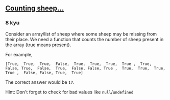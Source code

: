 <h2><a href=https://www.codewars.com/kata/54edbc7200b811e956000556/train/python/68b4281afeffc68a49845809 target="_blank">Counting sheep...</a></h2><h3>8 kyu</h3><p>Consider an array/list of sheep where some sheep may be missing from their place. We need a function that counts the number of sheep present in the array (true means present).</p><p>For example,</p><pre style="display: none;"><code class="language-csharp">[<span class="cm-atom">true</span>,  <span class="cm-atom">true</span>,  <span class="cm-atom">true</span>,  <span class="cm-atom">false</span>,  <span class="cm-atom">true</span>,  <span class="cm-atom">true</span>,  <span class="cm-atom">true</span>,  <span class="cm-atom">true</span> ,  <span class="cm-atom">true</span>,  <span class="cm-atom">false</span>, <span class="cm-atom">true</span>,  <span class="cm-atom">false</span>,  <span class="cm-atom">true</span>,  <span class="cm-atom">false</span>, <span class="cm-atom">false</span>, <span class="cm-atom">true</span> ,  <span class="cm-atom">true</span>,  <span class="cm-atom">true</span>,  <span class="cm-atom">true</span>,  <span class="cm-atom">true</span> ,  <span class="cm-atom">false</span>, <span class="cm-atom">false</span>, <span class="cm-atom">true</span>,  <span class="cm-atom">true</span>]</code></pre><pre style="display: none;"><code class="language-crystal">[<span class="cm-atom">true</span>,  <span class="cm-atom">true</span>,  <span class="cm-atom">true</span>,  <span class="cm-atom">false</span>,  <span class="cm-atom">true</span>,  <span class="cm-atom">true</span>,  <span class="cm-atom">true</span>,  <span class="cm-atom">true</span> ,  <span class="cm-atom">true</span>,  <span class="cm-atom">false</span>, <span class="cm-atom">true</span>,  <span class="cm-atom">false</span>,  <span class="cm-atom">true</span>,  <span class="cm-atom">false</span>, <span class="cm-atom">false</span>, <span class="cm-atom">true</span> ,  <span class="cm-atom">true</span>,  <span class="cm-atom">true</span>,  <span class="cm-atom">true</span>,  <span class="cm-atom">true</span> ,  <span class="cm-atom">false</span>, <span class="cm-atom">false</span>, <span class="cm-atom">true</span>,  <span class="cm-atom">true</span>]</code></pre><pre style="display: none;"><code class="language-dart">[<span class="cm-atom">true</span>,  <span class="cm-atom">true</span>,  <span class="cm-atom">true</span>,  <span class="cm-atom">false</span>,  <span class="cm-atom">true</span>,  <span class="cm-atom">true</span>,  <span class="cm-atom">true</span>,  <span class="cm-atom">true</span> ,  <span class="cm-atom">true</span>,  <span class="cm-atom">false</span>, <span class="cm-atom">true</span>,  <span class="cm-atom">false</span>,  <span class="cm-atom">true</span>,  <span class="cm-atom">false</span>, <span class="cm-atom">false</span>, <span class="cm-atom">true</span> ,  <span class="cm-atom">true</span>,  <span class="cm-atom">true</span>,  <span class="cm-atom">true</span>,  <span class="cm-atom">true</span> ,  <span class="cm-atom">false</span>, <span class="cm-atom">false</span>, <span class="cm-atom">true</span>,  <span class="cm-atom">true</span>]</code></pre><pre style="display: none;"><code class="language-elixir">[<span class="cm-keyword">true</span>,  <span class="cm-keyword">true</span>,  <span class="cm-keyword">true</span>,  <span class="cm-keyword">false</span>,  <span class="cm-keyword">true</span>,  <span class="cm-keyword">true</span>,  <span class="cm-keyword">true</span>,  <span class="cm-keyword">true</span> ,  <span class="cm-keyword">true</span>,  <span class="cm-keyword">false</span>, <span class="cm-keyword">true</span>,  <span class="cm-keyword">false</span>,  <span class="cm-keyword">true</span>,  <span class="cm-keyword">false</span>, <span class="cm-keyword">false</span>, <span class="cm-keyword">true</span> ,  <span class="cm-keyword">true</span>,  <span class="cm-keyword">true</span>,  <span class="cm-keyword">true</span>,  <span class="cm-keyword">true</span> ,  <span class="cm-keyword">false</span>, <span class="cm-keyword">false</span>, <span class="cm-keyword">true</span>,  <span class="cm-keyword">true</span>]</code></pre><pre style="display: none;"><code class="language-javascript">[<span class="cm-atom">true</span>,  <span class="cm-atom">true</span>,  <span class="cm-atom">true</span>,  <span class="cm-atom">false</span>,  <span class="cm-atom">true</span>,  <span class="cm-atom">true</span>,  <span class="cm-atom">true</span>,  <span class="cm-atom">true</span> ,  <span class="cm-atom">true</span>,  <span class="cm-atom">false</span>, <span class="cm-atom">true</span>,  <span class="cm-atom">false</span>,  <span class="cm-atom">true</span>,  <span class="cm-atom">false</span>, <span class="cm-atom">false</span>, <span class="cm-atom">true</span> ,  <span class="cm-atom">true</span>,  <span class="cm-atom">true</span>,  <span class="cm-atom">true</span>,  <span class="cm-atom">true</span> ,  <span class="cm-atom">false</span>, <span class="cm-atom">false</span>, <span class="cm-atom">true</span>,  <span class="cm-atom">true</span>]</code></pre><pre style="display: none;"><code class="language-haskell">[<span class="cm-builtin">True</span>,  <span class="cm-builtin">True</span>,  <span class="cm-builtin">True</span>,  <span class="cm-builtin">False</span>,  <span class="cm-builtin">True</span>,  <span class="cm-builtin">True</span>,  <span class="cm-builtin">True</span>,  <span class="cm-builtin">True</span> ,  <span class="cm-builtin">True</span>,  <span class="cm-builtin">False</span>, <span class="cm-builtin">True</span>,  <span class="cm-builtin">False</span>,  <span class="cm-builtin">True</span>,  <span class="cm-builtin">False</span>, <span class="cm-builtin">False</span>, <span class="cm-builtin">True</span> ,  <span class="cm-builtin">True</span>,  <span class="cm-builtin">True</span>,  <span class="cm-builtin">True</span>,  <span class="cm-builtin">True</span> ,  <span class="cm-builtin">False</span>, <span class="cm-builtin">False</span>, <span class="cm-builtin">True</span>,  <span class="cm-builtin">True</span>]</code></pre><pre><code class="language-python">[<span class="cm-keyword">True</span>,  <span class="cm-keyword">True</span>,  <span class="cm-keyword">True</span>,  <span class="cm-keyword">False</span>,  <span class="cm-keyword">True</span>,  <span class="cm-keyword">True</span>,  <span class="cm-keyword">True</span>,  <span class="cm-keyword">True</span> ,  <span class="cm-keyword">True</span>,  <span class="cm-keyword">False</span>, <span class="cm-keyword">True</span>,  <span class="cm-keyword">False</span>,  <span class="cm-keyword">True</span>,  <span class="cm-keyword">False</span>, <span class="cm-keyword">False</span>, <span class="cm-keyword">True</span> ,  <span class="cm-keyword">True</span>,  <span class="cm-keyword">True</span>,  <span class="cm-keyword">True</span>,  <span class="cm-keyword">True</span> ,  <span class="cm-keyword">False</span>, <span class="cm-keyword">False</span>, <span class="cm-keyword">True</span>,  <span class="cm-keyword">True</span>]</code></pre><pre style="display: none;"><code class="language-c">{ <span class="cm-atom">true</span>,  <span class="cm-atom">true</span>,  <span class="cm-atom">true</span>,  <span class="cm-atom">false</span>,  <span class="cm-atom">true</span>,  <span class="cm-atom">true</span>,  <span class="cm-atom">true</span>,  <span class="cm-atom">true</span>,  <span class="cm-atom">true</span>,  <span class="cm-atom">false</span>, <span class="cm-atom">true</span>,  <span class="cm-atom">false</span>,  <span class="cm-atom">true</span>,  <span class="cm-atom">false</span>, <span class="cm-atom">false</span>, <span class="cm-atom">true</span>,  <span class="cm-atom">true</span>,  <span class="cm-atom">true</span>,  <span class="cm-atom">true</span>,  <span class="cm-atom">true</span>,  <span class="cm-atom">false</span>, <span class="cm-atom">false</span>, <span class="cm-atom">true</span>,  <span class="cm-atom">true</span> }</code></pre><pre style="display: none;"><code class="language-cpp">{ <span class="cm-atom">true</span>,  <span class="cm-atom">true</span>,  <span class="cm-atom">true</span>,  <span class="cm-atom">false</span>,  <span class="cm-atom">true</span>,  <span class="cm-atom">true</span>,  <span class="cm-atom">true</span>,  <span class="cm-atom">true</span>,  <span class="cm-atom">true</span>,  <span class="cm-atom">false</span>, <span class="cm-atom">true</span>,  <span class="cm-atom">false</span>,  <span class="cm-atom">true</span>,  <span class="cm-atom">false</span>, <span class="cm-atom">false</span>, <span class="cm-atom">true</span>,  <span class="cm-atom">true</span>,  <span class="cm-atom">true</span>,  <span class="cm-atom">true</span>,  <span class="cm-atom">true</span>,  <span class="cm-atom">false</span>, <span class="cm-atom">false</span>, <span class="cm-atom">true</span>,  <span class="cm-atom">true</span> }</code></pre><pre style="display: none;"><code class="language-rust">&amp;[<span class="cm-builtin">true</span>,  <span class="cm-builtin">true</span>,  <span class="cm-builtin">true</span>,  <span class="cm-builtin">false</span>,  <span class="cm-builtin">true</span>,  <span class="cm-builtin">true</span>,  <span class="cm-builtin">true</span>,  <span class="cm-builtin">true</span> ,  <span class="cm-builtin">true</span>,  <span class="cm-builtin">false</span>, <span class="cm-builtin">true</span>,  <span class="cm-builtin">false</span>,  <span class="cm-builtin">true</span>,  <span class="cm-builtin">false</span>, <span class="cm-builtin">false</span>, <span class="cm-builtin">true</span> ,  <span class="cm-builtin">true</span>,  <span class="cm-builtin">true</span>,  <span class="cm-builtin">true</span>,  <span class="cm-builtin">true</span> ,  <span class="cm-builtin">false</span>, <span class="cm-builtin">false</span>, <span class="cm-builtin">true</span>,  <span class="cm-builtin">true</span>]</code></pre><pre style="display: none;"><code class="language-scala"><span class="cm-type">Array</span>(  <span class="cm-atom">true</span>,  <span class="cm-atom">true</span>,  <span class="cm-atom">true</span>,  <span class="cm-atom">false</span>,  <span class="cm-atom">true</span>,  <span class="cm-atom">true</span>,  <span class="cm-atom">true</span>,  <span class="cm-atom">true</span>,  <span class="cm-atom">true</span>,  <span class="cm-atom">false</span>, <span class="cm-atom">true</span>,  <span class="cm-atom">false</span>,  <span class="cm-atom">true</span>,  <span class="cm-atom">false</span>, <span class="cm-atom">false</span>, <span class="cm-atom">true</span>,  <span class="cm-atom">true</span>,  <span class="cm-atom">true</span>,  <span class="cm-atom">true</span>,  <span class="cm-atom">true</span>,  <span class="cm-atom">false</span>, <span class="cm-atom">false</span>, <span class="cm-atom">true</span>,  <span class="cm-atom">true</span>)</code></pre><pre style="display: none;"><code class="language-racket"><span class="cm-comment">;for racket in this kata, </span><span class="cm-comment">;only values that are exactly #t count as sheep. </span><span class="cm-comment">;any other value is not a sheep.</span><span class="cm-bracket">(</span><span class="cm-variable">count-sheeps</span> <span class="cm-atom">'</span><span class="cm-atom">(</span><span class="cm-atom">#t</span> <span class="cm-atom">#t</span> <span class="cm-atom">#t</span> <span class="cm-atom">#f</span> <span class="cm-atom">#t</span> <span class="cm-atom">#t</span> <span class="cm-atom">1</span>                <span class="cm-atom">#t</span> <span class="cm-atom">#f</span> <span class="cm-atom">#f</span> <span class="cm-atom">#f</span> <span class="cm-atom">#f</span> <span class="cm-atom">#f</span> <span class="cm-atom">#f</span>                <span class="cm-atom">#t</span> <span class="cm-atom">#f</span> <span class="cm-atom">#t</span> <span class="cm-atom">#t</span> <span class="cm-atom">#t</span> <span class="cm-atom">#t</span> <span class="cm-atom">#t</span>                <span class="cm-atom">#t</span> <span class="cm-atom">#t</span> <span class="cm-atom">#f</span> <span class="cm-atom">#t</span> <span class="cm-atom">#t</span> <span class="cm-atom">#t</span> <span class="cm-atom">5</span><span class="cm-atom">)</span><span class="cm-bracket">)</span></code></pre><pre style="display: none;"><code class="language-factor"><span class="cm-keyword">{</span> <span class="cm-keyword">t</span> <span class="cm-keyword">t</span> <span class="cm-keyword">t</span> <span class="cm-keyword">f</span>  <span class="cm-keyword">t</span> <span class="cm-keyword">t</span> <span class="cm-keyword">t</span> <span class="cm-keyword">t</span>  <span class="cm-keyword">t</span> <span class="cm-keyword">f</span> <span class="cm-keyword">t</span> <span class="cm-keyword">f</span>  <span class="cm-keyword">t</span> <span class="cm-keyword">f</span> <span class="cm-keyword">f</span> <span class="cm-keyword">t</span>  <span class="cm-keyword">t</span> <span class="cm-keyword">t</span> <span class="cm-keyword">t</span> <span class="cm-keyword">t</span>  <span class="cm-keyword">f</span> <span class="cm-keyword">f</span> <span class="cm-keyword">t</span> <span class="cm-keyword">t</span> <span class="cm-keyword">}</span></code></pre><pre style="display: none;"><code class="language-bf"><span class="cm-comment">"</span><span class="cm-comment">t</span><span class="cm-comment">t</span><span class="cm-comment">t</span><span class="cm-comment">f</span><span class="cm-comment">t</span><span class="cm-comment">t</span><span class="cm-comment">t</span><span class="cm-comment">t</span><span class="cm-comment">t</span><span class="cm-comment">f</span><span class="cm-comment">t</span><span class="cm-comment">f</span><span class="cm-comment">t</span><span class="cm-comment">f</span><span class="cm-comment">f</span><span class="cm-comment">t</span><span class="cm-comment">t</span><span class="cm-comment">t</span><span class="cm-comment">t</span><span class="cm-comment">t</span><span class="cm-comment">f</span><span class="cm-comment">f</span><span class="cm-comment">t</span><span class="cm-comment">t</span><span class="cm-comment">"</span></code></pre><p>The correct answer would be <code>17</code>.</p><p>Hint: Don't forget to check for bad values like <code>null</code>/<code>undefined</code></p>